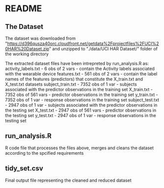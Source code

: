 # README
## The Dataset
The dataset was downloaded from "https://d396qusza40orc.cloudfront.net/getdata%2Fprojectfiles%2FUCI%20HAR%20Dataset.zip" and unzipped to "./data/UCI HAR Dataset/" folder of the working directory

The extracted dataset files have been intrepreted by run_analysis.R as:
activity_labels.txt - 6 obs of 2 vars - contain the Activity labels associated with the wearable device
features.txt - 561 obs of 2 vars - contain the label names of the features (predictors) that constitute the X_train.txt and X_test.txt datasets
subject_train.txt - 7352 obs of 1 var - subjects associated with the predictor observations in the training set
X_train.txt - 7352 obs of 561 vars - predictor observations in the training set
y_train.txt - 7352 obs of 1 var - response observations in the training set
subject_test.txt - 2947 obs of 1 var - subjects associated with the predictor observations in the testing set
X_test.txt - 2947 obs of 561 vars - predictor observations in the testing set
y_test.txt - 2947 obs of 1 var - response observations in the testing set

## run_analysis.R
R code file that processes the files above, merges and cleans the dataset according to the spcified requirements

## tidy_set.csv
Final output file representing the cleaned and reduced dataset
